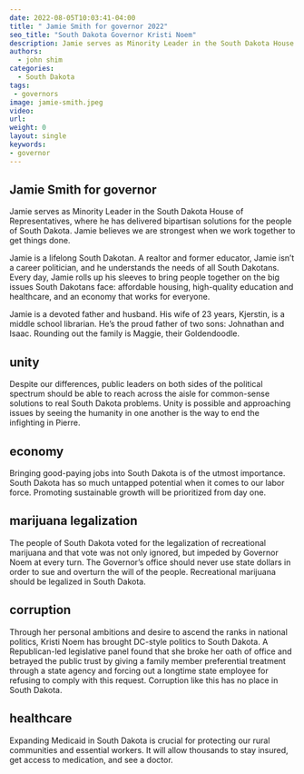 ```yaml
---
date: 2022-08-05T10:03:41-04:00
title: " Jamie Smith for governor 2022"
seo_title: "South Dakota Governor Kristi Noem"
description: Jamie serves as Minority Leader in the South Dakota House of Representatives, where he has delivered bipartisan solutions for the people of South Dakota.
authors:
  - john shim
categories:
  - South Dakota
tags:
 - governors
image: jamie-smith.jpeg
video:
url: 
weight: 0
layout: single
keywords:
- governor 
---
```


## Jamie Smith for governor 

Jamie serves as Minority Leader in the South Dakota House of Representatives, where he has delivered bipartisan solutions for the people of South Dakota. Jamie believes we are strongest when we work together to get things done.

Jamie is a lifelong South Dakotan. A realtor and former educator, Jamie isn’t a career politician, and he understands the needs of all South Dakotans. Every day, Jamie rolls up his sleeves to bring people together on the big issues South Dakotans face: affordable housing, high-quality education and healthcare, and an economy that works for everyone.

Jamie is a devoted father and husband. His wife of 23 years, Kjerstin, is a middle school librarian. He’s the proud father of two sons: Johnathan and Isaac. Rounding out the family is Maggie, their Goldendoodle.

## unity
Despite our differences, public leaders on both sides of the political spectrum should be able to reach across the aisle for common-sense solutions to real South Dakota problems. 
Unity is possible and approaching issues by seeing the humanity in one another is the way to end the infighting in Pierre.

## economy
Bringing good-paying jobs into South Dakota is of the utmost importance. South Dakota has so much untapped potential when it comes to our labor force. Promoting sustainable growth will be prioritized from day one.

## marijuana legalization
The people of South Dakota voted for the legalization of recreational marijuana and that vote was not only ignored, but impeded by Governor Noem at every turn. The Governor’s office should never use state dollars in order to sue and overturn the will of the people. Recreational marijuana should be legalized in South Dakota.

## corruption
Through her personal ambitions and desire to ascend the ranks in national politics, Kristi Noem has brought DC-style politics to South Dakota. A Republican-led legislative panel found that she broke her oath of office and betrayed the public trust by giving a family member preferential treatment through a state agency and forcing out a longtime state employee for refusing to comply with this request. Corruption like this has no place in South Dakota.

## healthcare
Expanding Medicaid in South Dakota is crucial for protecting our rural communities and essential workers. It will allow thousands to stay insured, get access to medication, and see a doctor.
